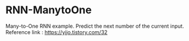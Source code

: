 # RNN-ManytoOne
Many-to-One RNN example.
Predict the next number of the current input.
Reference link : https://yjjo.tistory.com/32
